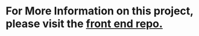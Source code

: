 # For More Information on this project, please visit the [front end repo.](https://github.com/egger0a6/squad-swap)
